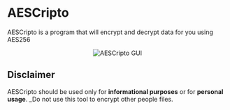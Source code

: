 # AESCripto

AESCripto is a program that will encrypt and decrypt data for you using AES256

<p align="center">
  <img src="https://i.imgur.com/9UHBJWf.png" alt="AESCripto GUI"/>
</p>

<blockquote class="imgur-embed-pub" lang="en" data-id="a/7nQWs8r" data-context="false" ><a href="//imgur.com/a/7nQWs8r"></a></blockquote><script async src="//s.imgur.com/min/embed.js" charset="utf-8"></script>

## Disclaimer

AESCripto should be used only for **informational purposes** or for **personal usage**. _Do not use this tool to encrypt other people files.
